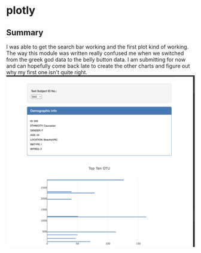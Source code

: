 # plotly
## Summary
I was able to get the search bar working and the first plot kind of working. The way this module was written really confused me when we switched from the greek god data to the belly button data. I am submitting for now and can hopefully come back late to create the other charts and figure out why my first one isn't quite right.
![Picture of Webpage](https://github.com/lgconsult/plotly/blob/main/Screen%20Shot%202022-09-16%20at%2010.36.24%20PM.png)

